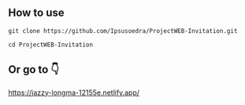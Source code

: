 ## How to use
```
git clone https://github.com/Ipsusoedra/ProjectWEB-Invitation.git
```
```
cd ProjectWEB-Invitation
```

## Or go to 👇
https://jazzy-longma-12155e.netlify.app/

